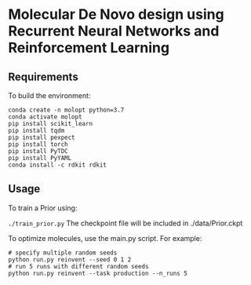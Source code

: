 # Molecular De Novo design using Recurrent Neural Networks and Reinforcement Learning

## Requirements
To build the environment:
```
conda create -n molopt python=3.7
conda activate molopt
pip install scikit_learn
pip install tqdm
pip install pexpect
pip install torch 
pip install PyTDC 
pip install PyYAML
conda install -c rdkit rdkit 
```
## Usage

To train a Prior using:

`./train_prior.py` 
The checkpoint file will be included in ./data/Prior.ckpt

To optimize molecules, use the main.py script. For example:

```
# specify multiple random seeds 
python run.py reinvent --seed 0 1 2
# run 5 runs with different random seeds 
python run.py reinvent --task production --n_runs 5 
```





